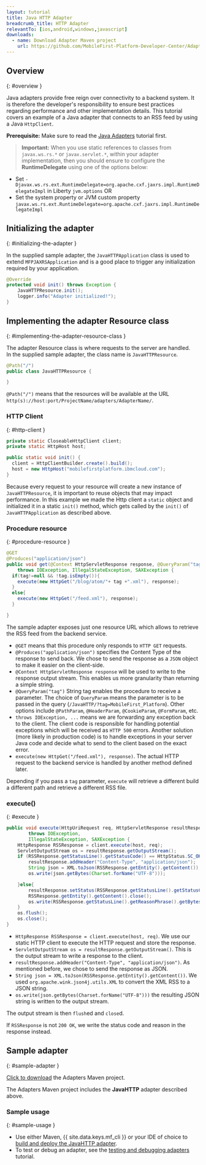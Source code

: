 ```yaml
---
layout: tutorial
title: Java HTTP Adapter
breadcrumb_title: HTTP Adapter
relevantTo: [ios,android,windows,javascript]
downloads:
  - name: Download Adapter Maven project
    url: https://github.com/MobileFirst-Platform-Developer-Center/Adapters/tree/release80
---
```

<!-- NLS_CHARSET=UTF-8 -->
## Overview
{: #overview }

Java adapters provide free reign over connectivity to a backend system. It is therefore the developer's responsibility to ensure best practices regarding performance and other implementation details. This tutorial covers an example of a Java adapter that connects to an RSS feed by using a Java `HttpClient`.

**Prerequisite:** Make sure to read the [Java Adapters](../) tutorial first.

>**Important:** When you use static references to classes from `javax.ws.rs.*` or `javax.servlet.*`, within your adapter implementation, then you should ensure to configure the **RuntimeDelegate** using one of the options below:
*	Set  `-Djavax.ws.rs.ext.RuntimeDelegate=org.apache.cxf.jaxrs.impl.RuntimeDelegateImpl` in Liberty `jvm.options`
OR
*	Set the system property or JVM custom property `javax.ws.rs.ext.RuntimeDelegate=org.apache.cxf.jaxrs.impl.RuntimeDelegateImpl`

## Initializing the adapter
{: #initializing-the-adapter }

In the supplied sample adapter, the `JavaHTTPApplication` class is used to extend `MFPJAXRSApplication` and is a good place to trigger any initialization required by your application.

```java
@Override
protected void init() throws Exception {
    JavaHTTPResource.init();
    logger.info("Adapter initialized!");
}
```

## Implementing the adapter Resource class
{: #implementing-the-adapter-resource-class }

The adapter Resource class is where requests to the server are handled.  
In the supplied sample adapter, the class name is `JavaHTTPResource`.

```java
@Path("/")
public class JavaHTTPResource {

}
```

`@Path("/")` means that the resources will be available at the URL `http(s)://host:port/ProjectName/adapters/AdapterName/`.

### HTTP Client
{: #http-client }

```java
private static CloseableHttpClient client;
private static HttpHost host;

public static void init() {
  client = HttpClientBuilder.create().build();
  host = new HttpHost("mobilefirstplatform.ibmcloud.com");
}
```

Because every request to your resource will create a new instance of `JavaHTTPResource`, it is important to reuse objects that may impact performance. In this example we made the Http client a `static` object and initialized it in a static `init()` method, which gets called by the `init()` of `JavaHTTPApplication` as described above.

### Procedure resource
{: #procedure-resource }

```java
@GET
@Produces("application/json")
public void get(@Context HttpServletResponse response, @QueryParam("tag") String tag)
    throws IOException, IllegalStateException, SAXException {
  if(tag!=null && !tag.isEmpty()){
    execute(new HttpGet("/blog/atom/"+ tag +".xml"), response);
  }
  else{
    execute(new HttpGet("/feed.xml"), response);
  }

}
```

The sample adapter exposes just one resource URL which allows to retrieve the RSS feed from the backend service.

* `@GET` means that this procedure only responds to `HTTP GET` requests.
* `@Produces("application/json")` specifies the Content Type of the response to send back. We chose to send the response as a `JSON` object to make it easier on the client-side.
* `@Context HttpServletResponse response` will be used to write to the response output stream. This enables us more granularity than returning a simple string.
* `@QueryParam("tag")` String tag enables the procedure to receive a parameter. The choice of `QueryParam` means the parameter is to be passed in the query (`/JavaHTTP/?tag=MobileFirst_Platform`). Other options include `@PathParam`, `@HeaderParam`, `@CookieParam`, `@FormParam`, etc.
* `throws IOException, ...` means we are forwarding any exception back to the client. The client code is responsible for handling potential exceptions which will be received as `HTTP 500` errors. Another solution (more likely in production code) is to handle exceptions in your server Java code and decide what to send to the client based on the exact error.
* `execute(new HttpGet("/feed.xml"), response)`. The actual HTTP request to the backend service is handled by another method defined later.

Depending if you pass a `tag` parameter, `execute` will retrieve a different build a different path and retrieve a different RSS file.

### execute()
{: #execute }

```java
public void execute(HttpUriRequest req, HttpServletResponse resultResponse)
        throws IOException,
        IllegalStateException, SAXException {
    HttpResponse RSSResponse = client.execute(host, req);
    ServletOutputStream os = resultResponse.getOutputStream();
    if (RSSResponse.getStatusLine().getStatusCode() == HttpStatus.SC_OK){  
        resultResponse.addHeader("Content-Type", "application/json");
        String json = XML.toJson(RSSResponse.getEntity().getContent());
        os.write(json.getBytes(Charset.forName("UTF-8")));

    }else{
        resultResponse.setStatus(RSSResponse.getStatusLine().getStatusCode());
        RSSResponse.getEntity().getContent().close();
        os.write(RSSResponse.getStatusLine().getReasonPhrase().getBytes());
    }
    os.flush();
    os.close();
}
```

* `HttpResponse RSSResponse = client.execute(host, req)`. We use our static HTTP client to execute the HTTP request and store the response.
* `ServletOutputStream os = resultResponse.getOutputStream()`. This is the output stream to write a response to the client.
* `resultResponse.addHeader("Content-Type", "application/json")`. As mentioned before, we chose to send the response as JSON.
* `String json = XML.toJson(RSSResponse.getEntity().getContent())`. We used `org.apache.wink.json4j.utils.XML` to convert the XML RSS to a JSON string.
* `os.write(json.getBytes(Charset.forName("UTF-8")))` the resulting JSON string is written to the output stream.

The output stream is then `flush`ed and `close`d.

If `RSSResponse` is not `200 OK`, we write the status code and reason in the response instead.

## Sample adapter
{: #sample-adapter }

[Click to download](https://github.com/MobileFirst-Platform-Developer-Center/Adapters/tree/release80) the Adapters Maven project.

The Adapters Maven project includes the **JavaHTTP** adapter described above.

### Sample usage
{: #sample-usage }

* Use either Maven, {{ site.data.keys.mf_cli }} or your IDE of choice to [build and deploy the JavaHTTP adapter](../../creating-adapters/).
* To test or debug an adapter, see the [testing and debugging adapters](../../testing-and-debugging-adapters) tutorial.
